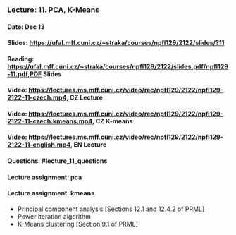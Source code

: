 ### Lecture: 11. PCA, K-Means
#### Date: Dec 13
#### Slides: https://ufal.mff.cuni.cz/~straka/courses/npfl129/2122/slides/?11
#### Reading: https://ufal.mff.cuni.cz/~straka/courses/npfl129/2122/slides.pdf/npfl129-11.pdf,PDF Slides
#### Video: https://lectures.ms.mff.cuni.cz/video/rec/npfl129/2122/npfl129-2122-11-czech.mp4, CZ Lecture
#### Video: https://lectures.ms.mff.cuni.cz/video/rec/npfl129/2122/npfl129-2122-11-czech.kmeans.mp4, CZ K-means
#### Video: https://lectures.ms.mff.cuni.cz/video/rec/npfl129/2122/npfl129-2122-11-english.mp4, EN Lecture
#### Questions: #lecture_11_questions
#### Lecture assignment: pca
#### Lecture assignment: kmeans

- Principal component analysis [Sections 12.1 and 12.4.2 of PRML]
- Power iteration algorithm
- K-Means clustering [Section 9.1 of PRML]
